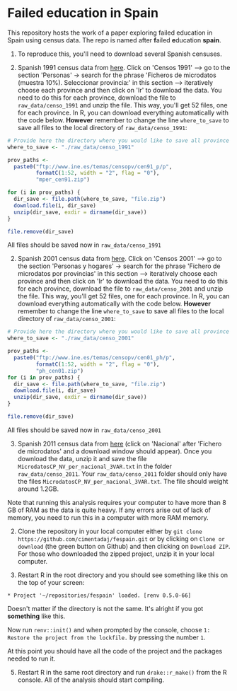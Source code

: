 # Failed education in Spain

This repository hosts the work of a paper exploring failed education in Spain using census data. The repo is named after **f**ailed **e**ducation **spain**.

1. To reproduce this, you'll need to download several Spanish censuses.

  1. Spanish 1991 census data from [here](https://www.ine.es/censos2011_datos/cen11_datos_microdatos.htm). Click on 'Censos 1991' --> go to the section 'Personas' -> search for the phrase 'Ficheros de microdatos (muestra 10%). Seleccionar provincia:' in this section --> iteratively choose each province and then click on 'Ir' to download the data. You need to do this for each province, download the file to `raw_data/censo_1991` and unzip the file. This way, you'll get 52 files, one for each province. In R, you can download everything automatically with the code below. **However** remember to change the line `where_to_save` to save all files to the local directory of `raw_data/censo_1991`:

  ```r
  # Provide here the directory where you would like to save all province files
  where_to_save <- "./raw_data/censo_1991"

  prov_paths <-
    paste0("ftp://www.ine.es/temas/censopv/cen91_p/p",
           formatC(1:52, width = "2", flag = "0"),
           "mper_cen91.zip")
  
  for (i in prov_paths) {
    dir_save <- file.path(where_to_save, "file.zip")
    download.file(i, dir_save)
    unzip(dir_save, exdir = dirname(dir_save))
  }

  file.remove(dir_save)
```

  All files should be saved now in `raw_data/censo_1991`

  2. Spanish 2001 census data from [here](https://www.ine.es/censos2011_datos/cen11_datos_microdatos.htm). Click on 'Censos 2001' --> go to the section 'Personas y hogares' -> search for the phrase 'Fichero de microdatos por provincias' in this section --> iteratively choose each province and then click on 'Ir' to download the data. You need to do this for each province, download the file to `raw_data/censo_2001` and unzip the file. This way, you'll get 52 files, one for each province. In R, you can download everything automatically with the code below. **However** remember to change the line `where_to_save` to save all files to the local directory of `raw_data/censo_2001`:
  
  ```r
  # Provide here the directory where you would like to save all province files
  where_to_save <- "./raw_data/censo_2001"
  
  prov_paths <-
    paste0("ftp://www.ine.es/temas/censopv/cen01_ph/p",
           formatC(1:52, width = "2", flag = "0"),
           "ph_cen01.zip")
  for (i in prov_paths) {
    dir_save <- file.path(where_to_save, "file.zip")
    download.file(i, dir_save)
    unzip(dir_save, exdir = dirname(dir_save))
  }

  file.remove(dir_save)
```

  All files should be saved now in `raw_data/censo_2001`

  3. Spanish 2011 census data from [here](https://www.ine.es/censos2011_datos/cen11_datos_microdatos.htm) (click on 'Nacional' after 'Fichero de microdatos' and a download window should appear). Once you download the data, unzip it and save the file `MicrodatosCP_NV_per_nacional_3VAR.txt` in the folder `raw_data/censo_2011`. Your `raw_data/censo_2011` folder should only have the files `MicrodatosCP_NV_per_nacional_3VAR.txt`. The file should weight around 1.2GB.

Note that running this analysis requires your computer to have more than 8 GB of RAM as the data is quite heavy. If any errors arise out of lack of memory, you need to run this in a computer with more RAM memory.

2. Clone the repository in your local computer either by `git clone https://github.com/cimentadaj/fespain.git` or by clicking on `Clone or download` (the green button on Github) and then clicking on `Download ZIP`. For those who downloaded the zipped project, unzip it in your local computer.

<!-- 3. Open an R session on the root of the project and run in R `install.packages("renv")`, then run `renv::init()` and when prompted by the console, choose `1: Restore the project from the lockfile.` by pressing the number `1`. -->

3. Restart R in the root directory and you should see something like this on the top of your screen:

```
* Project '~/repositories/fespain' loaded. [renv 0.5.0-66]
```

Doesn't matter if the directory is not the same. It's alright if you got **something** like this.

Now run `renv::init()` and when prompted by the console, choose `1: Restore the project from the lockfile.` by pressing the number `1`.

At this point you should have all the code of the project and the packages needed to run it.

5. Restart R in the same root directory and run `drake::r_make()` from the R console. All of the analysis should start compiling.
